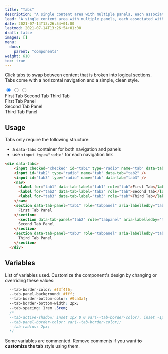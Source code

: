 ```yaml
---
title: "Tabs"
description: "A single content area with multiple panels, each associated with a header in a list."
lead: "A single content area with multiple panels, each associated with a header in a list."
date: 2021-07-14T13:26:54+01:00
lastmod: 2021-07-14T13:26:54+01:00
draft: false
images: []
menu:
  docs:
    parent: "components"
weight: 610
toc: true
---
```


Click tabs to swap between content that is broken into logical sections. Tabs come with a horizontal navigation and a simple, clean style.

<div class="preview">
  <link rel="stylesheet" href="/cssui.css">
  <link rel="stylesheet" href="/tabs/tabs.css">

  <div data-tabs role="tablist" aria-label="Sample tabs">
    <input id="tab1" type="radio" name="tab" data-tab="tab1" role="tab" aria-controls="tab-panel1" checked="checked" />
    <input id="tab2" type="radio" name="tab" data-tab="tab2" role="tab" aria-controls="tab-panel2" />
    <input id="tab3" type="radio" name="tab" data-tab="tab3" role="tab" aria-controls="tab-panel3" />
    <nav>
      <label for="tab1" data-tab-label="tab1">First Tab</label>
      <label for="tab2" data-tab-label="tab2">Second Tab</label>
      <label for="tab3" data-tab-label="tab3">Third Tab</label>
    </nav>
    <section id="tab-panel1" data-tab-panel="tab1" role="tabpanel" aria-labelledby="tab1">
      First Tab Panel
    </section>
    <section id="tab-panel2" data-tab-panel="tab2" role="tabpanel" aria-labelledby="tab2">
      Second Tab Panel
    </section>
    <section id="tab-panel3" data-tab-panel="tab3" role="tabpanel" aria-labelledby="tab3">
      Third Tab Panel
    </section>
  </div>
</div>

## Usage

Tabs only require the following structure:
- a `data-tabs` container for both navigation and panels
- use `<input type="radio"` for each navigation link

```html
<div data-tabs>
    <input checked="checked" id="tab1" type="radio" name="tab" data-tab="tab1" />
    <input id="tab2" type="radio" name="tab" data-tab="tab2" />
    <input id="tab3" type="radio" name="tab" data-tab="tab3" />
    <nav>
      <label for="tab1" data-tab-label="tab1" role="tab">First Tab</label>
      <label for="tab2" data-tab-label="tab2" role="tab">Second Tab</label>
      <label for="tab3" data-tab-label="tab3" role="tab">Third Tab</label>
    </nav>
    <section data-tab-panel="tab1" role="tabpanel" aria-labelledby="tab1">
      First Tab Panel
    </section>
      <section data-tab-panel="tab2" role="tabpanel" aria-labelledby="tab2">
      Second Tab Panel
    </section>
    <section data-tab-panel="tab3" role="tabpanel" aria-labelledby="tab3">
      Third Tab Panel
    </section>
  </div>
```

## Variables

List of variables used. Customize the component's design by changing or overriding these values:

```css
  --tab-border-color: #f3f4f6;
  --tab-panel-background: #fff;
  --tab-border-bottom-color: #9ca3af;
  --tab-border-bottom-width: 2px;
  --tab-spacing: 1rem .5rem;
  /* 
  --tab-active-shadow: inset 1px 0 0 var(--tab-border-color), inset -1px 1px 0 var(--tab-border-color), 0 1px 0 white; 
  --tab-panel-border-color: var(--tab-border-color);
  --tab-radius: 2px; 
  */
```

Some variables are commented. Remove comments if you want **to customize the tab** style using them.
